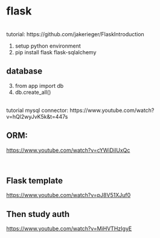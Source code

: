 # flask
<br>
tutorial: https://github.com/jakerieger/FlaskIntroduction
<br>

1. setup python environment
2. pip install flask flask-sqlalchemy 

## database
3. from app import db
4. db.create_all()

<br>
tutorial mysql connector: https://www.youtube.com/watch?v=hQl2wyJvK5k&t=447s


<br>

## ORM:
https://www.youtube.com/watch?v=cYWiDiIUxQc

<br>

##  Flask template 
https://www.youtube.com/watch?v=pJ8V51XJuf0

## Then study auth
https://www.youtube.com/watch?v=MiHVTHzIgyE
